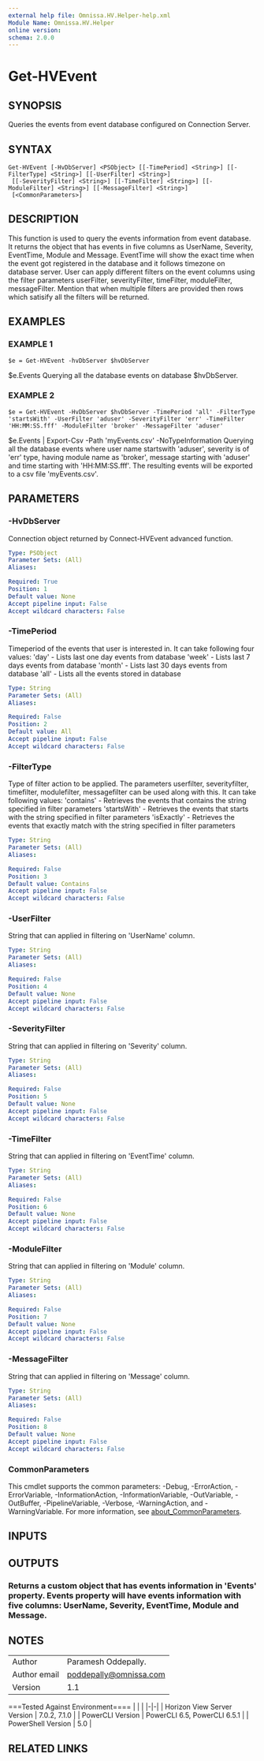 ```yaml
---
external help file: Omnissa.HV.Helper-help.xml
Module Name: Omnissa.HV.Helper
online version:
schema: 2.0.0
---
```


# Get-HVEvent

## SYNOPSIS
Queries the events from event database configured on Connection Server.

## SYNTAX

```
Get-HVEvent [-HvDbServer] <PSObject> [[-TimePeriod] <String>] [[-FilterType] <String>] [[-UserFilter] <String>]
 [[-SeverityFilter] <String>] [[-TimeFilter] <String>] [[-ModuleFilter] <String>] [[-MessageFilter] <String>]
 [<CommonParameters>]
```

## DESCRIPTION
This function is used to query the events information from event database.
It returns the object that has events in five columns as UserName, Severity, EventTime, Module and Message.
EventTime will show the exact time when the event got registered in the database and it follows timezone on database server.
User can apply different filters on the event columns using the filter parameters userFilter, severityFilter, timeFilter, moduleFilter, messageFilter.
Mention that when multiple filters are provided then rows which satisify all the filters will be returned.

## EXAMPLES

### EXAMPLE 1
```
$e = Get-HVEvent -hvDbServer $hvDbServer
```

$e.Events
Querying all the database events on database $hvDbServer.

### EXAMPLE 2
```
$e = Get-HVEvent -HvDbServer $hvDbServer -TimePeriod 'all' -FilterType 'startsWith' -UserFilter 'aduser' -SeverityFilter 'err' -TimeFilter 'HH:MM:SS.fff' -ModuleFilter 'broker' -MessageFilter 'aduser'
```

$e.Events | Export-Csv -Path 'myEvents.csv' -NoTypeInformation
Querying all the database events where user name startswith 'aduser', severity is of 'err' type, having module name as 'broker', message starting with 'aduser' and time starting with 'HH:MM:SS.fff'.
The resulting events will be exported to a csv file 'myEvents.csv'.

## PARAMETERS

### -HvDbServer
Connection object returned by Connect-HVEvent advanced function.

```yaml
Type: PSObject
Parameter Sets: (All)
Aliases:

Required: True
Position: 1
Default value: None
Accept pipeline input: False
Accept wildcard characters: False
```

### -TimePeriod
Timeperiod of the events that user is interested in.
It can take following four values:
   'day' - Lists last one day events from database
   'week' - Lists last 7 days events from database
   'month' - Lists last 30 days events from database
   'all' - Lists all the events stored in database

```yaml
Type: String
Parameter Sets: (All)
Aliases:

Required: False
Position: 2
Default value: All
Accept pipeline input: False
Accept wildcard characters: False
```

### -FilterType
Type of filter action to be applied.
The parameters userfilter, severityfilter, timefilter, modulefilter, messagefilter can be used along with this.
It can take following values:
   'contains' - Retrieves the events that contains the string specified in filter parameters
   'startsWith' - Retrieves the events that starts with the string specified in filter parameters
   'isExactly' - Retrieves the events that exactly match with the string specified in filter parameters

```yaml
Type: String
Parameter Sets: (All)
Aliases:

Required: False
Position: 3
Default value: Contains
Accept pipeline input: False
Accept wildcard characters: False
```

### -UserFilter
String that can applied in filtering on 'UserName' column.

```yaml
Type: String
Parameter Sets: (All)
Aliases:

Required: False
Position: 4
Default value: None
Accept pipeline input: False
Accept wildcard characters: False
```

### -SeverityFilter
String that can applied in filtering on 'Severity' column.

```yaml
Type: String
Parameter Sets: (All)
Aliases:

Required: False
Position: 5
Default value: None
Accept pipeline input: False
Accept wildcard characters: False
```

### -TimeFilter
String that can applied in filtering on 'EventTime' column.

```yaml
Type: String
Parameter Sets: (All)
Aliases:

Required: False
Position: 6
Default value: None
Accept pipeline input: False
Accept wildcard characters: False
```

### -ModuleFilter
String that can applied in filtering on 'Module' column.

```yaml
Type: String
Parameter Sets: (All)
Aliases:

Required: False
Position: 7
Default value: None
Accept pipeline input: False
Accept wildcard characters: False
```

### -MessageFilter
String that can applied in filtering on 'Message' column.

```yaml
Type: String
Parameter Sets: (All)
Aliases:

Required: False
Position: 8
Default value: None
Accept pipeline input: False
Accept wildcard characters: False
```

### CommonParameters
This cmdlet supports the common parameters: -Debug, -ErrorAction, -ErrorVariable, -InformationAction, -InformationVariable, -OutVariable, -OutBuffer, -PipelineVariable, -Verbose, -WarningAction, and -WarningVariable. For more information, see [about_CommonParameters](http://go.microsoft.com/fwlink/?LinkID=113216).

## INPUTS

## OUTPUTS

### Returns a custom object that has events information in 'Events' property. Events property will have events information with five columns: UserName, Severity, EventTime, Module and Message.
## NOTES
| | |
|-|-|
| Author | Paramesh Oddepally. |
| Author email | poddepally@omnissa.com |
| Version | 1.1 |

===Tested Against Environment====
| | |
|-|-|
| Horizon View Server Version | 7.0.2, 7.1.0 |
| PowerCLI Version | PowerCLI 6.5, PowerCLI 6.5.1 |
| PowerShell Version | 5.0 |

## RELATED LINKS
